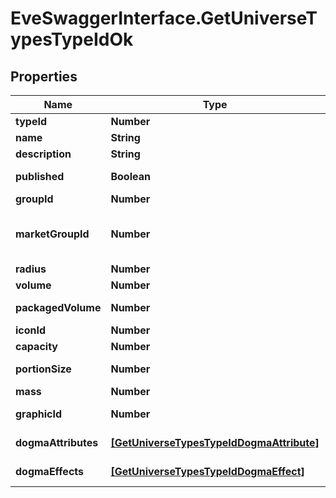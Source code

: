 # EveSwaggerInterface.GetUniverseTypesTypeIdOk

## Properties
Name | Type | Description | Notes
------------ | ------------- | ------------- | -------------
**typeId** | **Number** | type_id integer | 
**name** | **String** | name string | 
**description** | **String** | description string | 
**published** | **Boolean** | published boolean | 
**groupId** | **Number** | group_id integer | 
**marketGroupId** | **Number** | This only exists for types that can be put on the market | [optional] 
**radius** | **Number** | radius number | [optional] 
**volume** | **Number** | volume number | [optional] 
**packagedVolume** | **Number** | packaged_volume number | [optional] 
**iconId** | **Number** | icon_id integer | [optional] 
**capacity** | **Number** | capacity number | [optional] 
**portionSize** | **Number** | portion_size integer | [optional] 
**mass** | **Number** | mass number | [optional] 
**graphicId** | **Number** | graphic_id integer | [optional] 
**dogmaAttributes** | [**[GetUniverseTypesTypeIdDogmaAttribute]**](GetUniverseTypesTypeIdDogmaAttribute.md) | dogma_attributes array | [optional] 
**dogmaEffects** | [**[GetUniverseTypesTypeIdDogmaEffect]**](GetUniverseTypesTypeIdDogmaEffect.md) | dogma_effects array | [optional] 


